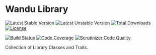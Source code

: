 Wandu Library
===

[![Latest Stable Version](https://poser.pugx.org/wandu/library/v/stable.svg)](https://packagist.org/packages/wandu/library)
[![Latest Unstable Version](https://poser.pugx.org/wandu/library/v/unstable.svg)](https://packagist.org/packages/wandu/library)
[![Total Downloads](https://poser.pugx.org/wandu/library/downloads.svg)](https://packagist.org/packages/wandu/library)
[![License](https://poser.pugx.org/wandu/library/license.svg)](https://packagist.org/packages/wandu/library)

[![Build Status](https://img.shields.io/travis/Wandu/Library/master.svg)](https://travis-ci.org/Wandu/Library)
[![Code Coverage](https://scrutinizer-ci.com/g/Wandu/Library/badges/coverage.png?b=master)](https://scrutinizer-ci.com/g/Wandu/Library/?branch=master)
[![Scrutinizer Code Quality](https://scrutinizer-ci.com/g/Wandu/Library/badges/quality-score.png?b=master)](https://scrutinizer-ci.com/g/Wandu/Library/?branch=master)

Collection of Library Classes and Traits.
